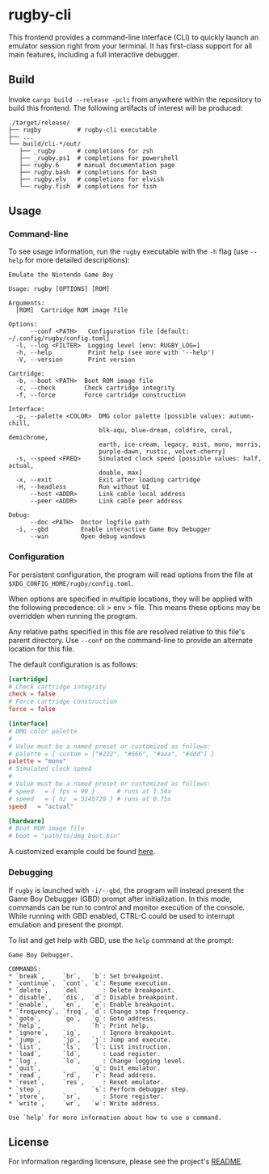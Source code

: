 # rugby-cli

This frontend provides a command-line interface (CLI) to quickly launch an
emulator session right from your terminal. It has first-class support for all
main features, including a full interactive debugger.

## Build

Invoke `cargo build --release -pcli` from anywhere within the repository to
build this frontend. The following artifacts of interest will be produced:

```
./target/release/
├── rugby          # rugby-cli executable
├── ...
└── build/cli-*/out/
   ├── _rugby      # completions for zsh
   ├── _rugby.ps1  # completions for powershell
   ├── rugby.6     # manual documentation page
   ├── rugby.bash  # completions for bash
   ├── rugby.elv   # completions for elvish
   └── rugby.fish  # completions for fish
```

## Usage

### Command-line

To see usage information, run the `rugby` executable with the `-h` flag (use
`--help` for more detailed descriptions):

```
Emulate the Nintendo Game Boy

Usage: rugby [OPTIONS] [ROM]

Arguments:
  [ROM]  Cartridge ROM image file

Options:
      --conf <PATH>   Configuration file [default: ~/.config/rugby/config.toml]
  -l, --log <FILTER>  Logging level [env: RUGBY_LOG=]
  -h, --help          Print help (see more with '--help')
  -V, --version       Print version

Cartridge:
  -b, --boot <PATH>  Boot ROM image file
  -c, --check        Check cartridge integrity
  -f, --force        Force cartridge construction

Interface:
  -p, --palette <COLOR>  DMG color palette [possible values: autumn-chill,
                         blk-aqu, blue-dream, coldfire, coral, demichrome,
                         earth, ice-cream, legacy, mist, mono, morris,
                         purple-dawn, rustic, velvet-cherry]
  -s, --speed <FREQ>     Simulated clock speed [possible values: half, actual,
                         double, max]
  -x, --exit             Exit after loading cartridge
  -H, --headless         Run without UI
      --host <ADDR>      Link cable local address
      --peer <ADDR>      Link cable peer address

Debug:
      --doc <PATH>  Doctor logfile path
  -i, --gbd         Enable interactive Game Boy Debugger
      --win         Open debug windows
```

### Configuration

For persistent configuration, the program will read options from the file at
`$XDG_CONFIG_HOME/rugby/config.toml`.

When options are specified in multiple locations, they will be applied with the
following precedence: cli > env > file. This means these options may be
overridden when running the program.

Any relative paths specified in this file are resolved relative to this file's
parent directory. Use `--conf` on the command-line to provide an alternate
location for this file.

The default configuration is as follows:

```toml
[cartridge]
# Check cartridge integrity
check = false
# Force cartridge construction
force = false

[interface]
# DMG color palette
#
# Value must be a named preset or customized as follows:
# palette = { custom = ["#222", "#666", "#aaa", "#ddd"] }
palette = "mono"
# Simulated clock speed
#
# Value must be a named preset or customized as follows:
# speed   = { fps = 90 }      # runs at 1.50x
# speed   = { hz  = 3145728 } # runs at 0.75x
speed   = "actual"

[hardware]
# Boot ROM image file
# boot = "path/to/dmg_boot.bin"
```

A customized example could be found [here][config].

### Debugging

If `rugby` is launched with `-i/--gbd`, the program will instead present the
Game Boy Debugger (GBD) prompt after initialization. In this mode, commands can
be run to control and monitor execution of the console. While running with GBD
enabled, CTRL-C could be used to interrupt emulation and present the prompt.

To list and get help with GBD, use the `help` command at the prompt:

```
Game Boy Debugger.

COMMANDS:
* `break`,     `br`,   `b`: Set breakpoint.
* `continue`,  `cont`, `c`: Resume execution.
* `delete`,    `del`      : Delete breakpoint.
* `disable`,   `dis`,  `d`: Disable breakpoint.
* `enable`,    `en`,   `e`: Enable breakpoint.
* `frequency`, `freq`, `d`: Change step frequency.
* `goto`,      `go`,   `g`: Goto address.
* `help`,              `h`: Print help.
* `ignore`,    `ig`,      : Ignore breakpoint.
* `jump`,      `jp`,   `j`: Jump and execute.
* `list`,      `ls`,   `l`: List instruction.
* `load`,      `ld`,      : Load register.
* `log`,       `lo`,      : Change logging level.
* `quit`,              `q`: Quit emulator.
* `read`,      `rd`,   `r`: Read address.
* `reset`,     `res`,     : Reset emulator.
* `step`,              `s`: Perform debugger step.
* `store`,     `sr`,      : Store register.
* `write`,     `wr`,   `w`: Write address.

Use `help` for more information about how to use a command.
```

## License

For information regarding licensure, please see the project's [README][license].

<!-- Reference-style files -->
[config]:  ./docs/config.toml
[license]: /README.md#license
